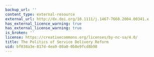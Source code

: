 ```yaml
---
backup_url: ''
content_type: external-resource
external_url: http://dx.doi.org/10.1111/j.1467-7660.2004.00341.x
has_external_licence_warning: true
has_external_license_warning: true
is_broken: ''
license: https://creativecommons.org/licenses/by-nc-sa/4.0/
title: The Politics of Service Delivery Reform
uid: bf038a3e-817d-4ea9-80a0-0b8e9fcd8b98
---
```


